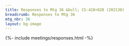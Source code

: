 ```yaml
---
title: Responses to Mtg 36 &bull; CS-428+828 (202130)
breadcrumb: Responses to Mtg 36
mtg_nbr: 36
layout: bg-image
---
```


{%- include meetings/responses.html -%}
